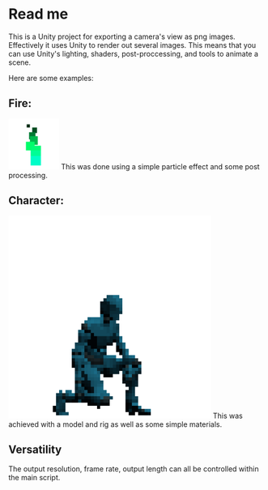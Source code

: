 # Read me



This is a Unity project for exporting a camera's view as png images. 
Effectively it uses Unity to render out several images. This means that you can use Unity's lighting, shaders, post-proccessing, and tools to animate a scene.   
  
Here are some examples:  
 ## Fire:  
<img src="fire.gif" width = "100" height = "100">  
 This was done using a simple particle effect and some post processing.  
 
 ## Character:  
<img src="animated_scaled.gif" width = "400" height = "400">  
 This was achieved with a model and rig as well as some simple materials.  

## Versatility
The output resolution, frame rate, output length can all be controlled within the main script. 
